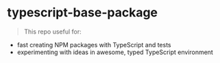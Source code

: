# typescript-base-package

>This repo useful for:
* fast creating NPM packages with TypeScript and tests
* experimenting with ideas in awesome, typed TypeScript environment